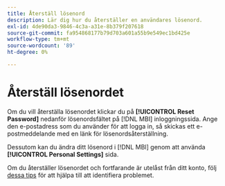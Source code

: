 ```yaml
---
title: Återställ lösenord
description: Lär dig hur du återställer en användares lösenord.
exl-id: 4de90da3-9846-4c3a-a31e-8b379f207618
source-git-commit: fa954868177b79d703a601a55b9e549ec1bd425e
workflow-type: tm+mt
source-wordcount: '89'
ht-degree: 0%

---
```


# Återställ lösenordet

Om du vill återställa lösenordet klickar du på **[!UICONTROL Reset Password]** nedanför lösenordsfältet på [!DNL MBI] inloggningssida. Ange den e-postadress som du använder för att logga in, så skickas ett e-postmeddelande med en länk för lösenordsåterställning.

Dessutom kan du ändra ditt lösenord i [!DNL MBI] genom att använda **[!UICONTROL Personal Settings]** sida.

Om du återställer lösenordet och fortfarande är utelåst från ditt konto, följ [dessa tips](https://experienceleague.adobe.com/docs/commerce-knowledge-base/kb/troubleshooting/miscellaneous/troubleshooting-mbi-account-lockout.html?lang=en) för att hjälpa till att identifiera problemet.

